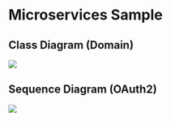 # Microservices Sample
## Class Diagram (Domain)
![](https://raw.githubusercontent.com/matiasah/microservices-sample/master/Domain.png)

## Sequence Diagram (OAuth2)
![](https://raw.githubusercontent.com/matiasah/microservices-sample/master/OAuth2%20Sequence.png)
